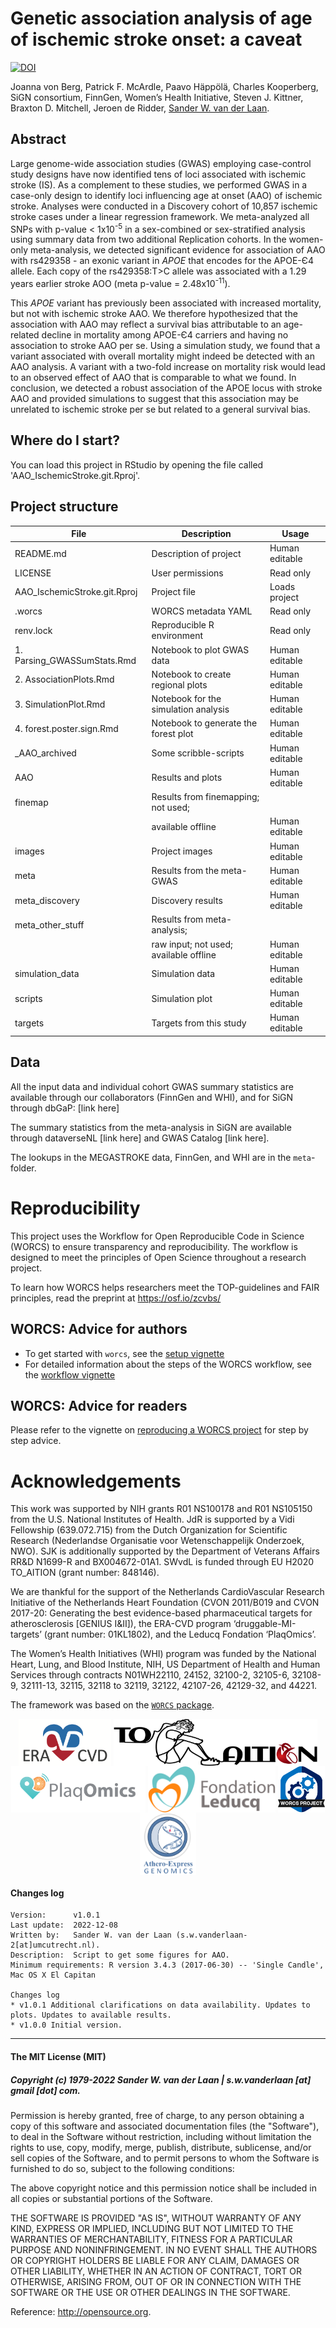 # Genetic association analysis of age of ischemic stroke onset: a caveat
[![DOI](https://zenodo.org/badge/480746009.svg)](https://zenodo.org/badge/latestdoi/480746009)

<!-- Please add a brief introduction to explain what the project is about    -->

Joanna von Berg, Patrick F. McArdle, Paavo Häppölä, Charles Kooperberg, SiGN consortium, FinnGen, Women’s Health Initiative, Steven J. Kittner, Braxton D. Mitchell, Jeroen de Ridder, [Sander W. van der Laan](https://orcid.org/0000-0001-6888-1404).

## Abstract

Large genome-wide association studies (GWAS) employing case-control study designs have now identified tens of loci associated with ischemic stroke (IS). As a complement to these studies, we performed GWAS in a case-only design to identify loci influencing age at onset (AAO) of ischemic stroke. Analyses were conducted in a Discovery cohort of 10,857 ischemic stroke cases under a linear regression framework. We meta-analyzed all SNPs with p-value < 1x10<sup>-5</sup> in a sex-combined or sex-stratified analysis using summary data from two additional Replication cohorts.  In the women-only meta-analysis, we detected significant evidence for association of AAO with rs429358 - an exonic variant in _APOE_ that encodes for the APOE-Є4 allele.  Each copy of the rs429358:T>C allele was associated with a 1.29 years earlier stroke AOO (meta p-value = 2.48x10<sup>-11</sup>). 

This _APOE_ variant has previously been associated with increased mortality, but not with ischemic stroke AAO. We therefore hypothesized that the association with AAO may reflect a survival bias attributable to an age-related decline in mortality among APOE-Є4 carriers and having no association to stroke AAO per se.  Using a simulation study, we found that a variant associated with overall mortality might indeed be detected with an AAO analysis. A variant with a two-fold increase on mortality risk would lead to an observed effect of AAO that is comparable to what we found. In conclusion, we detected a robust association of the APOE locus with stroke AAO and provided simulations to suggest that this association may be unrelated to ischemic stroke per se but related to a general survival bias.    


## Where do I start?

You can load this project in RStudio by opening the file called 'AAO_IschemicStroke.git.Rproj'.

## Project structure

<!--  You can add rows to this table, using "|" to separate columns.         -->
File                         | Description                             | Usage         
---------------------------- | --------------------------------------- | --------------
README.md                    | Description of project                  | Human editable
LICENSE                      | User permissions                        | Read only     
AAO_IschemicStroke.git.Rproj | Project file                            | Loads project 
.worcs                       | WORCS metadata YAML                     | Read only     
renv.lock                    | Reproducible R environment              | Read only     
1. Parsing_GWASSumStats.Rmd  | Notebook to plot GWAS data              | Human editable
2. AssociationPlots.Rmd      | Notebook to create regional plots       | Human editable
3. SimulationPlot.Rmd        | Notebook for the simulation analysis    | Human editable
4. forest.poster.sign.Rmd    | Notebook to generate the forest plot    | Human editable
_AAO_archived                | Some scribble-scripts                   | Human editable
AAO                          | Results and plots                       | Human editable
finemap                      | Results from finemapping; not used;     |
                             | available offline                       | Human editable
images                       | Project images                          | Human editable
meta                         | Results from the meta-GWAS              | Human editable
meta_discovery               | Discovery results                       | Human editable
meta_other_stuff             | Results from meta-analysis;             |
                             | raw input; not used; available offline  | Human editable
simulation_data              | Simulation data                         | Human editable
scripts                      | Simulation plot                         | Human editable
targets                      | Targets from this study                 | Human editable

<!--  You can consider adding the following to this file:                    -->
<!--  * A citation reference for your project                                -->
<!--  * Contact information for questions/comments                           -->
<!--  * How people can offer to contribute to the project                    -->
<!--  * A contributor code of conduct, https://www.contributor-covenant.org/ -->

## Data

All the input data and individual cohort GWAS summary statistics are available 
through our collaborators (FinnGen and WHI), and for SiGN through dbGaP: [link here]

The summary statistics from the meta-analysis in SiGN are available through 
dataverseNL [link here] and GWAS Catalog [link here].

The lookups in the MEGASTROKE data, FinnGen, and WHI are in the `meta`-folder. 

# Reproducibility

This project uses the Workflow for Open Reproducible Code in Science (WORCS) to
ensure transparency and reproducibility. The workflow is designed to meet the
principles of Open Science throughout a research project. 

To learn how WORCS helps researchers meet the TOP-guidelines and FAIR principles,
read the preprint at https://osf.io/zcvbs/

## WORCS: Advice for authors

* To get started with `worcs`, see the [setup vignette](https://cjvanlissa.github.io/worcs/articles/setup.html)
* For detailed information about the steps of the WORCS workflow, see the [workflow vignette](https://cjvanlissa.github.io/worcs/articles/workflow.html)

## WORCS: Advice for readers

Please refer to the vignette on [reproducing a WORCS project]() for step by step advice.
<!-- If your project deviates from the steps outlined in the vignette on     -->
<!-- reproducing a WORCS project, please provide your own advice for         -->
<!-- readers here.                                                           -->

# Acknowledgements

This work was supported by NIH grants R01 NS100178 and R01 NS105150 from the U.S. National Institutes of Health. JdR is supported by a Vidi Fellowship (639.072.715) from the Dutch Organization for Scientific Research (Nederlandse Organisatie voor Wetenschappelijk Onderzoek, NWO).  SJK is additionally supported by the Department of Veterans Affairs RR&D N1699-R and BX004672-01A1. SWvdL is funded through EU H2020 TO_AITION (grant number: 848146).

We are thankful for the support of the Netherlands CardioVascular Research Initiative of the Netherlands Heart Foundation (CVON 2011/B019 and CVON 2017-20: Generating the best evidence-based pharmaceutical targets for atherosclerosis [GENIUS I&II]), the ERA-CVD program ‘druggable-MI-targets’ (grant number: 01KL1802), and the Leducq Fondation ‘PlaqOmics’.

The Women’s Health Initiatives (WHI) program was funded by the National Heart, Lung, and Blood Institute, NIH, US Department of Health and Human Services through contracts N01WH22110, 24152, 32100-2, 32105-6, 32108-9, 32111-13, 32115, 32118 to 32119, 32122, 42107-26, 42129-32, and 44221.  


The framework was based on the [`WORCS` package](https://osf.io/zcvbs/).

<center>
<a href='https://www.era-cvd.eu'><img src='images/ERA_CVD_Logo_CMYK.png' align="center" height="75" /></a> <a href='https://www.to-aition.eu'><img src='images/to_aition.png' align="center" height="75" /></a> 
<a href='https://www.plaqomics.com'><img src='images/leducq-logo-large.png' align="center" height="75" /></a> <a href='https://www.fondationleducq.org'><img src='images/leducq-logo-small.png' align="center" height="75" /></a> 
<a href='https://osf.io/zcvbs/'><img src='images/worcs_icon.png' align="center" height="75" /></a> <a href='https://www.atheroexpress.nl'><img src='images/AE_Genomics_2010.png' align="center" height="100" /></a>
</center>

#### Changes log

    Version:      v1.0.1
    Last update:  2022-12-08
    Written by:   Sander W. van der Laan (s.w.vanderlaan-2[at]umcutrecht.nl).
    Description:  Script to get some figures for AAO.
    Minimum requirements: R version 3.4.3 (2017-06-30) -- 'Single Candle', Mac OS X El Capitan
    
    Changes log
    * v1.0.1 Additional clarifications on data availability. Updates to plots. Updates to available results.
    * v1.0.0 Initial version. 
    
    
--------------

#### The MIT License (MIT)
##### Copyright (c) 1979-2022 Sander W. van der Laan | s.w.vanderlaan [at] gmail [dot] com.

Permission is hereby granted, free of charge, to any person obtaining a copy of this software and associated documentation files (the "Software"), to deal in the Software without restriction, including without limitation the rights to use, copy, modify, merge, publish, distribute, sublicense, and/or sell copies of the Software, and to permit persons to whom the Software is furnished to do so, subject to the following conditions:   

The above copyright notice and this permission notice shall be included in all copies or substantial portions of the Software.

THE SOFTWARE IS PROVIDED "AS IS", WITHOUT WARRANTY OF ANY KIND, EXPRESS OR IMPLIED, INCLUDING BUT NOT LIMITED TO THE WARRANTIES OF MERCHANTABILITY, FITNESS FOR A PARTICULAR PURPOSE AND NONINFRINGEMENT. IN NO EVENT SHALL THE AUTHORS OR COPYRIGHT HOLDERS BE LIABLE FOR ANY CLAIM, DAMAGES OR OTHER LIABILITY, WHETHER IN AN ACTION OF CONTRACT, TORT OR OTHERWISE, ARISING FROM, OUT OF OR IN CONNECTION WITH THE SOFTWARE OR THE USE OR OTHER DEALINGS IN THE SOFTWARE.

Reference: http://opensource.org.
